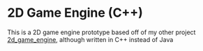 # 2D Game Engine (C++)
This is a 2D game engine prototype based off of my other project [2d_game_engine](https://github.com/charlied658/2d_game_engine), although written in C++ instead of Java
